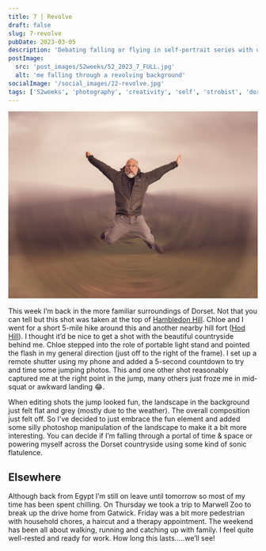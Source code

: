 ```yaml
---
title: 7 | Revolve
draft: false
slug: 7-revolve
pubDate: 2023-03-05
description: 'Debating falling or flying in self-portrait series with dynamic backgrounds, exploring movement and change.'
postImage:
  src: 'post_images/52weeks/52_2023_7_FULL.jpg'
  alt: 'me falling through a revolving background'
socialImage: '/social_images/22-revolve.jpg'
tags: ['52weeks', 'photography', 'creativity', 'self', 'strobist', 'dorset']
---
```


![Stu appears to be falling center frame into some kind of spirally revolving portal!](post_images/52weeks/52_2023_7_FULL.jpg)

This week I’m back in the more familiar surroundings of Dorset. Not that you can tell but this shot was taken at the top of [Hambledon Hill](https://www.nationaltrust.org.uk/visit/dorset/hambledon-hill). Chloe and I went for a short 5-mile hike around this and another nearby hill fort ([Hod Hill](https://www.nationaltrust.org.uk/visit/dorset/hod-hill)). I thought it’d be nice to get a shot with the beautiful countryside behind me. Chloe stepped into the role of portable light stand and pointed the flash in my general direction (just off to the right of the frame). I set up a remote shutter using my phone and added a 5-second countdown to try and time some jumping photos. This and one other shot reasonably captured me at the right point in the jump, many others just froze me in mid-squat or awkward landing 😂.

When editing shots the jump looked fun, the landscape in the background just felt flat and grey (mostly due to the weather). The overall composition just felt off. So I’ve decided to just embrace the fun element and added some silly photoshop manipulation of the landscape to make it a bit more interesting. You can decide if I’m falling through a portal of time & space or powering myself across the Dorset countryside using some kind of sonic flatulence.

## Elsewhere

Although back from Egypt I’m still on leave until tomorrow so most of my time has been spent chilling. On Thursday we took a trip to Marwell Zoo to break up the drive home from Gatwick. Friday was a bit more pedestrian with household chores, a haircut and a therapy appointment. The weekend has been all about walking, running and catching up with family. I feel quite well-rested and ready for work. How long this lasts…..we’ll see!
